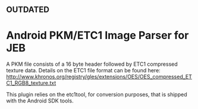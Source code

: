 ## OUTDATED

# Android PKM/ETC1 Image Parser for JEB

A PKM file consists of a 16 byte header followed by ETC1 compressed texture data. Details on the ETC1 file
format can be found here: http://www.khronos.org/registry/gles/extensions/OES/OES_compressed_ETC1_RGB8_texture.txt

This plugin relies on the etc1tool, for conversion purposes, that is shipped with the Android SDK tools.
